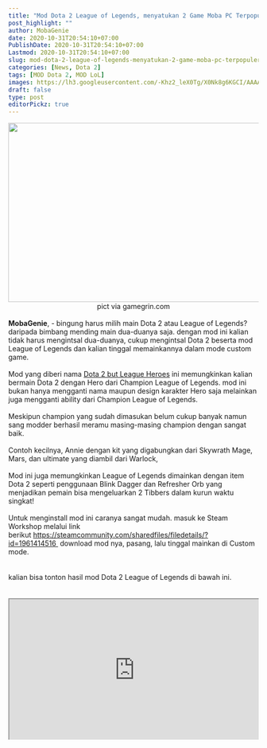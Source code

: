 ```yaml
---
title: "Mod Dota 2 League of Legends, menyatukan 2 Game Moba PC Terpopuler dalam 1 Game"
post_highlight: ""
author: MobaGenie
date: 2020-10-31T20:54:10+07:00
PublishDate: 2020-10-31T20:54:10+07:00
Lastmod: 2020-10-31T20:54:10+07:00
slug: mod-dota-2-league-of-legends-menyatukan-2-game-moba-pc-terpopuler-dalam-1-game
categories: [News, Dota 2]
tags: [MOD Dota 2, MOD LoL]
images: https://lh3.googleusercontent.com/-Khz2_leX0Tg/X0Nk8g6KGCI/AAAAAAAABEc/6xQD8gnuUYssgn0Slyp3K0aNcx_AO0MHQCLcBGAsYHQ/s1600/IMG_ORG_1598252191060.png' ]
draft: false
type: post
editorPickz: true
---
```



<div><div text-align: center;"><img  src="https://lh3.googleusercontent.com/-Khz2_leX0Tg/X0Nk8g6KGCI/AAAAAAAABEc/6xQD8gnuUYssgn0Slyp3K0aNcx_AO0MHQCLcBGAsYHQ/s1600/IMG_ORG_1598252191060.png" width="640" height="360"  ></div><div style="text-align: center;">pict via gamegrin.com</div><br>
</div><div><b>MobaGenie</b>, - bingung harus milih main Dota 2 atau League of Legends? daripada bimbang mending main dua-duanya saja. dengan mod ini kalian tidak harus mengintsal dua-duanya, cukup mengintsal Dota 2 beserta mod League of Legends dan kalian tinggal memainkannya dalam mode custom game.</div><div><br>
</div><div>Mod yang diberi nama <a href="https://mobagenie.my.id/2020/08/mod-dota-2-league-of-legends-menyatukan.html" title="">Dota 2 but League Heroes</a> ini memungkinkan kalian bermain Dota 2 dengan Hero dari Champion League of Legends. mod ini bukan hanya mengganti nama maupun design karakter Hero saja melainkan juga mengganti ability dari Champion League of Legends.&nbsp;</div><div><br>
</div><div>Meskipun champion yang sudah dimasukan belum cukup banyak namun sang modder berhasil meramu masing-masing champion dengan sangat baik.&nbsp;</div><div><br>
</div><div>Contoh kecilnya, Annie dengan kit yang digabungkan dari Skywrath Mage, Mars, dan ultimate yang diambil dari Warlock,&nbsp;</div><div><br>
</div><div>Mod ini juga memungkinkan League of Legends dimainkan dengan item Dota 2 seperti penggunaan Blink Dagger dan Refresher Orb yang menjadikan pemain bisa mengeluarkan 2 Tibbers dalam kurun waktu singkat!&nbsp;</div><div><br>
</div><div>Untuk menginstall mod ini caranya sangat mudah. masuk ke Steam Workshop melalui link berikut&nbsp;<a href="https://steamcommunity.com/sharedfiles/filedetails/?id=1961414516" title="">https://steamcommunity.com/sharedfiles/filedetails/?id=1961414516&nbsp;</a>&nbsp;download mod nya, pasang, lalu tinggal mainkan di Custom mode.&nbsp;</div><div><br>
</div><div><br>
</div><div>kalian bisa tonton hasil mod Dota 2 League of Legends di bawah ini.&nbsp;</div>

<div><br>
&nbsp;

<style>.embed-container { position: relative; padding-bottom: 56.25%; height: 0; overflow: hidden; max-width: 100%; } .embed-container iframe, .embed-container object, .embed-container embed { position: absolute; top: 0; left: 0; width: 100%; height: 100%; }</style><div class="embed-container"><iframe src="https://www.youtube.com/embed/KcKh47H84-M" frame allowfullscreen=""></iframe></div></div>